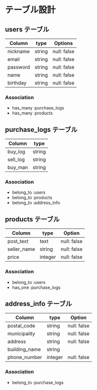 # テーブル設計

## users テーブル

  | Column   | type   | Options     |
  | -------- | ------ | ----------- |
  | nickname | string | null: false |
  | email    | string | null: false |
  | password | string | null: false |
  | name     | string | null: false |
  | birthday | string | null: false |

  ### Association

  - has_many :purchase_logs
  - has_many :products

  ## purchase_logs テーブル

  | Column   | type   |
  | -------- | ------ |
  | buy_log  | string |
  | sell_log | string |
  | buy_man  | string |

  ### Association

  - belong_to :users
  - belong_to :products
  - belong_to :address_info

  ## products テーブル

  | Column      | type    | Option      |
  | ----------- | ------  | ----------- |
  | post_text   | text    | null: false |
  | seller_name | string  | null: false |
  | price       | integer | null: false |

  ### Association

  - belong_to :users
  - has_one :purchase_logs

  ## address_info テーブル
  | Column        | type    | Option      |
  | ------------- | ------- | ----------  |
  | postal_code   | string  | null: false |
  | municipality  | string  | null: false |
  | address       | string  | null: false |
  | building_name | string  |             |
  | phone_number  | integer | null: false |

  ### Association

  - belong_to :purchase_logs